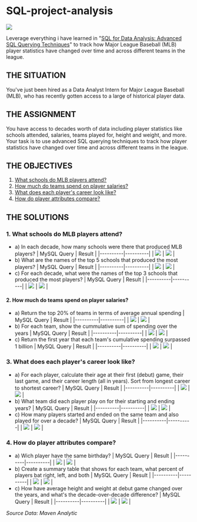 # SQL-project-analysis

![](img.png)

Leverage everything i have learned in "[SQL for Data Analysis: Advanced SQL Querying Techniques](https://www.udemy.com/share/10cfwd3@RpilmZbx1xxlcnvLWO-Pi7_3GnxJ-NXyvwVk2x-d2gBM9EwzR53WTViwq3sIk695/)" to track how Major League Baseball (MLB) player statistics have changed over time and across different teams in the league.

## THE SITUATION
You've just been hired as a Data Analyst Intern for Major League Baseball (MLB), who has recently gotten access to a large of historical player data.

## THE ASSIGNMENT
You have access to decades worth of data including player statistics like schools attended, salaries, teams played for, height and weight, and more.
Your task is to use advanced SQL querying techniques to track how player statistics have changed over time and across different teams in the league.


## THE OBJECTIVES
1. [What schools do MLB players attend?](#1-What-schools-do-MLB-players-attend?)
2. [How much do teams spend on player salaries?](2-How-much-do-teams-spend-on-player-salaries?)
3. [What does each player's career look like?](3-What-does-each-player's-career-look-like?)
4. [How do player attributes compare?](4-How-do-player-attributes-compare?)
  
## THE SOLUTIONS
### 1. What schools do MLB players attend?
   - a) In each decade, how many schools were there that produced MLB players?
     | MySQL Query | Result |
     |----------|----------|
     | ![](assets/fp1_school_analysis_A_query.png) | ![](assets/fp1_school_analysis_A_result.png) |
   - b) What are the names of the top 5 schools that produced the most players?
     | MySQL Query | Result |
     |----------|----------|
     | ![](assets/fp1_school_analysis_B_query.png) | ![](assets/fp1_school_analysis_C_result.png) |
   - c) For each decade, what were the names of the top 3 schools that produced the most players?
     | MySQL Query | Result |
     |----------|----------|
     | ![](assets/fp1_school_analysis_C_query.png) | ![](assets/fp1_school_analysis_C_result.png) |

#### 2. How much do teams spend on player salaries?
   - a) Return the top 20% of teams in terms of average annual spending
     | MySQL Query | Result |
     |----------|----------|
     | ![](assets/fp2_salary_analysis_A_query.png) | ![](assets/fp2_salary_analysis_A_result.png) |
   - b) For each team, show the cummulative sum of spending over the years
     | MySQL Query | Result |
     |----------|----------|
     | ![](assets/fp2_salary_analysis_B_query.png) | ![](assets/fp2_salary_analysis_B_result.png) |
   - c) Return the first year that each team's cumulative spending surpassed 1 billion
     | MySQL Query | Result |
     |----------|----------|
     | ![](assets/fp2_salary_analysis_C_query.png) | ![](assets/fp2_salary_analysis_C_result.png) |

### 3. What does each player's career look like?
   - a) For each player, calculate their age at their first (debut) game, their last game, and their career length (all in years). Sort from longest career to shortest career?
     | MySQL Query | Result |
     |----------|----------|
     | ![](assets/fp3_player_career_analysis_A_query.png) | ![](assets/fp3_player_career_analysis_A_result.png) |
   - b) What team did each player play on for their starting and ending years?
     | MySQL Query | Result |
     |----------|----------|
     | ![](assets/fp3_player_career_analysis_B_query.png) | ![](assets/fp3_player_career_analysis_B_result.png) |
   - c) How many players started and ended on the same team and also played for over a decade?
     | MySQL Query | Result |
     |----------|----------|
     | ![](assets/fp3_player_career_analysis_C_query.png) | ![](assets/fp3_player_career_analysis_C_result.png) |

### 4. How do player attributes compare?
   - a) Wich player have the same birthday?
     | MySQL Query | Result |
     |----------|----------|
     | ![](assets/fp4_player_comparison_analysis_A_query.png) | ![](assets/fp4_player_comparison_analysis_A_result.png) |
   - b) Create a summary table that shows for each team, what percent of players bat right, left, and both
     | MySQL Query | Result |
     |----------|----------|
     | ![](assets/fp4_player_comparison_analysis_B_query.png) | ![](assets/fp4_player_comparison_analysis_B_result.png) |
   - c) How have average height and weight at debut game changed over the years, and what's the decade-over-decade difference?
     | MySQL Query | Result |
     |----------|----------|
     | ![](assets/fp4_player_comparison_analysis_C_query.png) | ![](assets/fp4_player_comparison_analysis_C_result.png) |

_Source Data: Maven Analytic_
